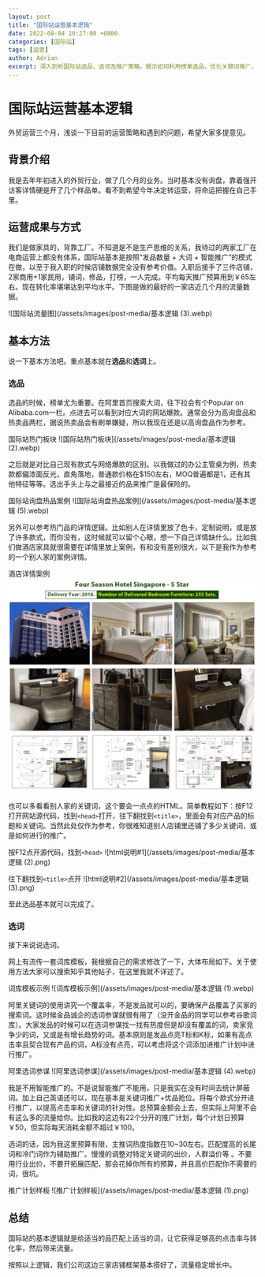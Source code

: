 ```yaml
---
layout: post
title: "国际站运营基本逻辑"
date: 2022-08-04 10:27:00 +0800
categories: [国际站]
tags: [运营]
author: Adrian
excerpt: 深入剖析国际站选品、选词及推广策略。揭示如何利用榜单选品，优化关键词推广，以及如何避免智能推广陷阱，助力外贸商家提升国际站运营效率。
---
```


# 国际站运营基本逻辑

外贸运营三个月，浅谈一下目前的运营策略和遇到的问题，希望大家多提意见。

## 背景介绍

我是去年年初进入的外贸行业，做了几个月的业务。当时基本没有询盘，靠着强开访客详情硬是开了几个样品单。看不到希望今年决定转运营，将命运把握在自己手里。

## 运营成果与方式

我们是做家具的，背靠工厂。不知道是不是生产思维的关系，我待过的两家工厂在电商运营上都没有体系，国际站基本是按照“发品数量 + 大词 + 智能推广”的模式在做，以至于我入职的时候店铺数据完全没有参考价值。入职后接手了三件店铺，2家商用+1家民用，铺词，修品，打榜，一人完成。平均每天推广预算用到￥65左右。现在转化率堪堪达到平均水平。下图是做的最好的一家店近几个月的流量数据。

![国际站流量图](/assets/images/post-media/基本逻辑 (3).webp)

## 基本方法

说一下基本方法吧。重点基本就在**选品**和**选词**上。

### 选品

选品的时候，榜单尤为重要。在阿里首页搜索大词，往下拉会有个Popular on Alibaba.com一栏。点进去可以看到对应大词的网站爆款。通常会分为高询盘品和热卖品两栏，据说热卖品会有刷单嫌疑，所以我现在还是以高询盘品作为参考。

国际站热门板块
![国际站热门板块](/assets/images/post-media/基本逻辑 (2).webp)

之后就是对比自己现有款式与网络爆款的区别。以我做过的办公主管桌为例，热卖款都偏漆面反光，直角落地，普通款价格在$150左右，MOQ普遍都是1，还有其他特征等等。选出手头上与之最接近的品来推广是最保险的。

国际站询盘热品案例
![国际站询盘热品案例](/assets/images/post-media/基本逻辑 (5).webp)

另外可以参考热门品的详情逻辑。比如别人在详情里放了色卡，定制说明，或是放了许多款式，而你没有，这时候就可以留个心眼，想一下自己详情缺什么。比如我们做酒店家具就很需要在详情里放上案例，有和没有差别很大，以下是我作为参考的一个别人家的案例详情。

酒店详情案例
![酒店详情案例](/assets/images/post-media/基本逻辑(6).webp)

也可以多看看别人家的关键词，这个要会一点点的HTML。简单教程如下：按F12打开网站源代码，找到`<head>`打开，往下翻找到`<title>`，里面会有对应产品的标题和关键词。当然此处仅作为参考，你很难知道别人店铺里还铺了多少关键词，或是如何进行的推广。

按F12点开源代码，找到`<head>`
![html说明#1](/assets/images/post-media/基本逻辑 (2).png)

往下翻找到`<title>`点开
![html说明#2](/assets/images/post-media/基本逻辑 (3).png)

至此选品基本就可以完成了。

### 选词

接下来说说选词。

网上有流传一套词库模板，我根据自己的需求修改了一下，大体布局如下。关于使用方法大家可以搜索知乎其他帖子，在这里我就不详述了。

词库模板示例
![词库模板示例](/assets/images/post-media/基本逻辑 (1).webp)

阿里关键词的使用讲究一个覆盖率，不是发品就可以的，要确保产品覆盖了买家的搜索词。这时候金品诚企的选词参谋就很有用了（没开金品的同学可以参考谷歌词库）。大家发品的时候可以在选词参谋找一找有热度但是却没有覆盖的词，卖家竞争少的词，又或是有增长趋势的词。基本原则是发品点亮T标和K标，如果有高点击率且契合现有产品的词，A标没有点亮，可以考虑将这个词添加进推广计划中进行推广。

阿里选词参谋
![阿里选词参谋](/assets/images/post-media/基本逻辑 (4).webp)

我是不用智能推广的。不是说智能推广不能用，只是我实在没有时间去统计屏蔽词。加上自己英语还可以，现在基本是关键词推广+优品抢位。将每个款式分开进行推广，以提高点击率和关键词的针对性。总预算金额会上去，但实际上阿里不会有这么多的流量给你。比如我的这边有22个分开的推广计划，每个计划日预算￥50，但实际每天消耗金额不超过￥100。

选词的话，因为我这里预算有限，主推词热度指数在10~30左右。匹配度高的长尾词和冷门词作为辅助推广。慢慢的调整对特定关键词的出价，人群溢价等 。不要用行业出价，不要开拓展匹配，那会花掉你所有的预算，并且高价匹配你不需要的词，很坑。

推广计划样板
![推广计划样板](/assets/images/post-media/基本逻辑 (1).png)

## 总结

国际站的基本逻辑就是给适当的品匹配上适当的词，让它获得足够高的点击率与转化率，然后带来流量。

按照以上逻辑，我们公司这边三家店铺框架基本搭好了，流量稳定增长中。
